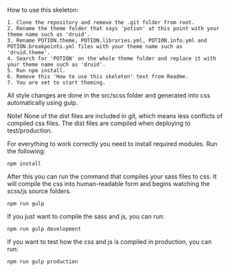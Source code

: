How to use this skeleton:

    1. Clone the repository and remove the .git folder from root.
    2. Rename the theme folder that says 'potion' at this point with your theme name such as 'druid'.
    3. Rename POTION.theme, POTION.libraries.yml, POTION.info.yml and POTION.breakpoints.yml files with your theme name such as 'druid.theme'.
    4. Search for 'POTION' on the whole theme folder and replace it with your theme name such as 'druid'.
    5. Run npm install.
    6. Remove this 'How to use this skeleton' text from Readme.
    7. You are set to start theming.

All style changes are done in the src/scss folder and generated into css automatically using gulp.

Note!
None of the dist files are included in git, which means less conflicts of compiled css files.
The dist files are compiled when deploying to test/production.

For everything to work correctly you need to install required modules. Run the following:

    npm install

After this you can run the command that compiles your sass files to css. It will compile the css into human-readable form and begins watching the scss/js source folders.

    npm run gulp

If you just want to compile the sass and js, you can run:

    npm run gulp development

If you want to test how the css and js is compiled in production, you can run:

    npm run gulp production
